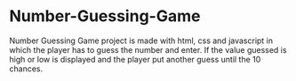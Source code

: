 # Number-Guessing-Game
Number Guessing Game project is made with html, css and javascript in which the player has to guess the number and enter. If the value guessed is high or low is displayed and the player put another guess until the 10 chances.
